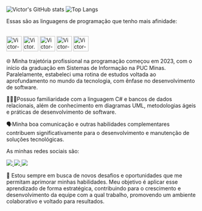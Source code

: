  ![Victor's GitHub stats](https://github-readme-stats.vercel.app/api?username=victorllcs&show_icons=true&theme=tokyonight)
 ![Top Langs](https://github-readme-stats.vercel.app/api/top-langs/?username=victorllcs&hide_progress=true)
  
Essas são as linguagens de programação que tenho mais afinidade:
<div style ="display:inline_block"><br>
<img aling="center" alt="Victor-C#" heigth="30" width="40" src="https://cdn.jsdelivr.net/gh/devicons/devicon@latest/icons/csharp/csharp-original.svg">
<img aling="center" alt="Victor.NET" heigth="30" width="40" src="https://cdn.jsdelivr.net/gh/devicons/devicon@latest/icons/dotnetcore/dotnetcore-original.svg">
<img aling="center" alt="Victor-MySQL" heigth="30" width="40" src="https://cdn.jsdelivr.net/gh/devicons/devicon@latest/icons/mysql/mysql-original-wordmark.svg">
<img aling="center" alt="Victor-Python" heigth="30" width="40" src="https://cdn.jsdelivr.net/gh/devicons/devicon@latest/icons/python/python-original-wordmark.svg">
<img aling="center" alt="Victor-JavaScript" heigth="30" width="40" src="https://cdn.jsdelivr.net/gh/devicons/devicon@latest/icons/javascript/javascript-original.svg">
</div>

<div>
<p>
  🌐 Minha trajetória profissional na programação começou em 2023, com o início da graduação em Sistemas de Informação na PUC Minas. Paralelamente, estabeleci uma rotina de estudos voltada ao aprofundamento no mundo da tecnologia, com ênfase no desenvolvimento de software.
</p>
 <p>
  👨🏻‍💻Possuo familiaridade com a linguagem C# e bancos de dados relacionais, além de conhecimento em diagramas UML, metodologias ágeis e práticas de desenvolvimento de software.
 </p>
 <p>
  🗣Minha boa comunicação e outras habilidades complementares contribuem significativamente para o desenvolvimento e manutenção de soluções tecnológicas.
 </p 
</div>
 
<p>As minhas redes sociais são:</p>

<div style = "display:inline_block">
<a href="https://www.instagram.com/victor_llcs/" target="_blank">
  <img src="https://img.shields.io/badge/Instagram-E4405F?style=for-the-badge&logo=instagram&logoColor=white">
</a>
<a href="https://www.linkedin.com/in/victor-lucas-5b8391223/" target="_blank">
  <img src="https://img.shields.io/badge/LinkedIn-0077B5?style=for-the-badge&logo=linkedin&logoColor=white">
</a>
<a href="mailto:vitinholucasangelo2016@gmail.com" target="_blank">
  <img src="https://img.shields.io/badge/Gmail-D14836?style=for-the-badge&logo=gmail&logoColor=white">
</a>
</div>

<div>
<p>
 🚀 Estou sempre em busca de novos desafios e oportunidades que me permitam aprimorar minhas habilidades. Meu objetivo é aplicar esse aprendizado de forma estratégica, contribuindo para o crescimento e desenvolvimento da equipe com a qual trabalho, promovendo um ambiente colaborativo e voltado para resultados.
</p> 
</div>

